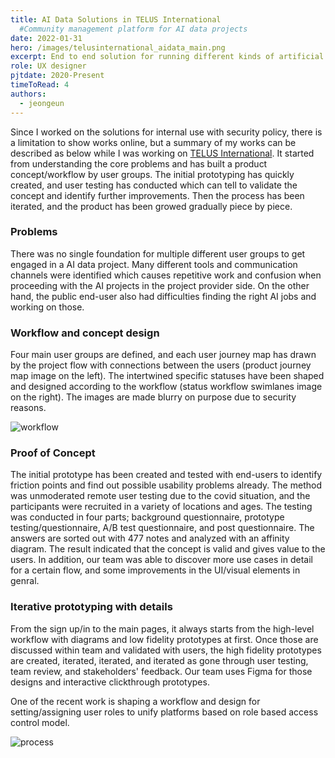 ```yaml
---
title: AI Data Solutions in TELUS International
  #Community management platform for AI data projects
date: 2022-01-31
hero: /images/telusinternational_aidata_main.png
excerpt: End to end solution for running different kinds of artificial intelligence data projects from sourcing contributors to managing quality of the data.
role: UX designer
pjtdate: 2020-Present
timeToRead: 4
authors:
  - jeongeun
---
```


Since I worked on the solutions for internal use with security policy, there is a limitation to show works online, but a summary of my works can be described as below while I was working on [TELUS International](https://www.telusinternational.com/solutions/ai-data-solutions?INTCMP=ti_solutions). It started from understanding the core problems and has built a product concept/workflow by user groups. The initial prototyping has quickly created, and user testing has conducted which can tell to validate the concept and identify further improvements. Then the process has been iterated, and the product has been growed gradually piece by piece.

### Problems
There was no single foundation for multiple different user groups to get engaged in a AI data project. Many different tools and communication channels were identified which causes repetitive work and confusion when proceeding with the AI projects in the project provider side. On the other hand, the public end-user also had difficulties finding the right AI jobs and working on those.


### Workflow and concept design
Four main user groups are defined, and each user journey map has drawn by the project flow with connections between the users (product journey map image on the left). The intertwined specific statuses have been shaped and designed according to the workflow (status workflow swimlanes image on the right). The images are made blurry on purpose due to security reasons.

 ![workflow](/images/telusinternational_aidata_workflow.png)


### Proof of Concept
The initial prototype has been created and tested with end-users to identify friction points and find out possible usability problems already. The method was unmoderated remote user testing due to the covid situation, and the participants were recruited in a variety of locations and ages. The testing was conducted in four parts; background questionnaire, prototype testing/questionnaire, A/B test questionnaire, and post questionnaire. The answers are sorted out with 477 notes and analyzed with an affinity diagram. The result indicated that the concept is valid and gives value to the users. In addition, our team was able to discover more use cases in detail for a certain flow, and some improvements in the UI/visual elements in genral.

### Iterative prototyping with details
From the sign up/in to the main pages, it always starts from the high-level workflow with diagrams and low fidelity prototypes at first. Once those are discussed within team and validated with users, the high fidelity prototypes are created, iterated, iterated, and iterated as gone through user testing, team review, and stakeholders' feedback. Our team uses Figma for those designs and interactive clickthrough prototypes.

One of the recent work is shaping a workflow and design for setting/assigning user roles to unify platforms based on role based access control model.

 ![process](/images/ti_user_roles.png)

<!--  ![iteration](/images/telusinternational_aidata_signup.png)

 ![microinteraction](/images/telusinternational_aidata_password-setup.png) -->
